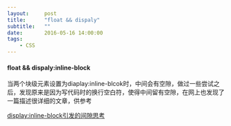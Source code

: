 ```yaml
---
layout:     post
title:      "float && dispaly"
subtitle:   ""
date:       2016-05-16 14:00:00
tags:
    - CSS
---
```

#### float && dispaly:inline-block

当两个块级元素设置为diaplay:inline-blcok时，中间会有空隙，做过一些尝试之后，发现原来是因为写代码时的换行空白符，使得中间留有空隙，在网上也发现了一篇描述很详细的文章，供参考

[display:inline-block引发的间隙思考](http://sentsin.com/web/23.html)